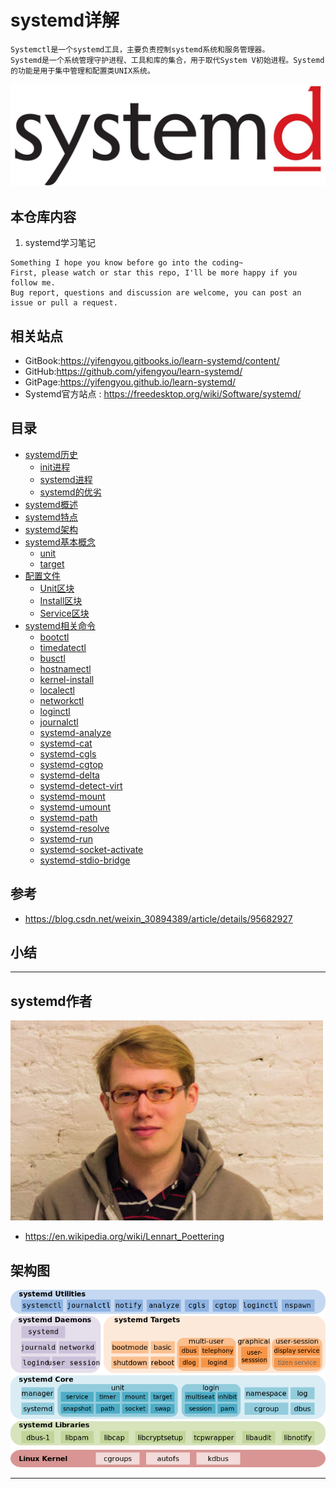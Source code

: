 # systemd详解

```
Systemctl是一个systemd工具，主要负责控制systemd系统和服务管理器。
Systemd是一个系统管理守护进程、工具和库的集合，用于取代System V初始进程。Systemd的功能是用于集中管理和配置类UNIX系统。
```

![20200128_160617_66](image/20200128_160617_66.png)

## 本仓库内容

1. systemd学习笔记

```
Something I hope you know before go into the coding~
First, please watch or star this repo, I'll be more happy if you follow me.
Bug report, questions and discussion are welcome, you can post an issue or pull a request.
```

## 相关站点

* GitBook:<https://yifengyou.gitbooks.io/learn-systemd/content/>
* GitHub:<https://github.com/yifengyou/learn-systemd/>
* GitPage:<https://yifengyou.github.io/learn-systemd/>
* Systemd官方站点 : <https://freedesktop.org/wiki/Software/systemd/>

## 目录

* [systemd历史](docs/systemd历史.md)
    * [init进程](docs/systemd历史/init进程.md)
    * [systemd进程](docs/systemd历史/systemd进程.md)
    * [systemd的优劣](docs/systemd历史/systemd的优劣.md)
* [systemd概述](docs/systemd概述.md)
* [systemd特点](docs/systemd特点.md)
* [systemd架构](docs/systemd架构.md)
* [systemd基本概念](docs/systemd基本概念.md)
    * [unit](docs/systemd基本概念/unit.md)
    * [target](docs/systemd基本概念/target.md)
* [配置文件](docs/配置文件.md)
    * [Unit区块](docs/配置文件/Unit区块.md)
    * [Install区块](docs/配置文件/Install区块.md)
    * [Service区块](docs/配置文件/Service区块.md)
* [systemd相关命令](docs/systemd相关命令.md)
    * [bootctl](docs/systemd相关命令/bootctl.md)
    * [timedatectl](docs/systemd相关命令/timedatectl.md)
    * [busctl](docs/systemd相关命令/busctl.md)
    * [hostnamectl](docs/systemd相关命令/hostnamectl.md)
    * [kernel-install](docs/systemd相关命令/kernel-install.md)
    * [localectl](docs/systemd相关命令/localectl.md)
    * [networkctl](docs/systemd相关命令/networkctl.md)
    * [loginctl](docs/systemd相关命令/loginctl.md)
    * [journalctl](docs/systemd相关命令/journalctl.md)
    * [systemd-analyze](docs/systemd相关命令/systemd-analyze.md)
    * [systemd-cat](docs/systemd相关命令/systemd-cat.md)
    * [systemd-cgls](docs/systemd相关命令/systemd-cgls.md)
    * [systemd-cgtop](docs/systemd相关命令/systemd-cgtop.md)
    * [systemd-delta](docs/systemd相关命令/systemd-delta.md)
    * [systemd-detect-virt](docs/systemd相关命令/systemd-detect-virt.md)
    * [systemd-mount](docs/systemd相关命令/systemd-mount.md)
    * [systemd-umount](docs/systemd相关命令/systemd-umount.md)
    * [systemd-path](docs/systemd相关命令/systemd-path.md)
    * [systemd-resolve](docs/systemd相关命令/systemd-resolve.md)
    * [systemd-run](docs/systemd相关命令/systemd-run.md)
    * [systemd-socket-activate](docs/systemd相关命令/systemd-socket-activate.md)
    * [systemd-stdio-bridge](docs/systemd相关命令/systemd-stdio-bridge.md)


## 参考

* <https://blog.csdn.net/weixin_30894389/article/details/95682927>



## 小结


---

## systemd作者

![20200131_220703_13](image/20200131_220703_13.png)

* <https://en.wikipedia.org/wiki/Lennart_Poettering>

## 架构图

![20200131_215534_65](image/20200131_215534_65.png)


---
